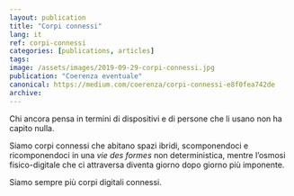 ```yaml
---
layout: publication
title: "Corpi connessi"
lang: it
ref: corpi-connessi
categories: [publications, articles]
tags:
image: /assets/images/2019-09-29-corpi-connessi.jpg
publication: "Coerenza eventuale"
canonical: https://medium.com/coerenza/corpi-connessi-e8f0fea742de
archive:
---
```


Chi ancora pensa in termini di dispositivi e di persone che li usano non ha capito nulla.

Siamo corpi connessi che abitano spazi ibridi, scomponendoci e ricomponendoci in una *vie des formes* non deterministica, mentre l’osmosi fisico-digitale che ci attraversa diventa giorno dopo giorno più imponente.

Siamo sempre più corpi digitali connessi.

